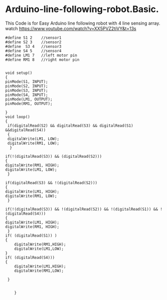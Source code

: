 # Arduino-line-following-robot.Basic.
This Code is for Easy Arduino line following robot with 4 line sensing array. watch https://www.youtube.com/watch?v=XX5PVZ2tiVY&t=13s
     
     
    #define S1 2    //sensor1
    #define S2 3    //sensor2
    #define  S3 4   //sensor3
    #define S4 5    //sensor4
    #define LM1 7   //left motor pin
    #define RM1 8   //right motor pin
       

    void setup()
    {
    pinMode(S1, INPUT);
    pinMode(S2, INPUT);
    pinMode(S3, INPUT);
    pinMode(S4, INPUT);
    pinMode(LM1, OUTPUT);
    pinMode(RM1, OUTPUT);

    }
    void loop()
    {
     if(digitalRead(S2) && digitalRead(S3) && digitalRead(S1) &&digitalRead(S4))
     {
     digitalWrite(LM1, LOW);
     digitalWrite(RM1, LOW);
      }
  
    if(!(digitalRead(S3)) && (digitalRead(S2)))   
    {
    digitalWrite(RM1, HIGH);
    digitalWrite(LM1, LOW);
     }
  
    if(digitalRead(S3) && !(digitalRead(S2)))
    {
    digitalWrite(LM1, HIGH);
    digitalWrite(RM1, LOW);
     }
  
    if(!(digitalRead(S3)) && !(digitalRead(S2)) && !(digitalRead(S1)) && !(digitalRead(S4)))
    {
    digitalWrite(LM1, HIGH);
    digitalWrite(RM1, HIGH);
     }
    if( (digitalRead(S1)) )
    {
        digitalWrite(RM1,HIGH);
        digitalWrite(LM1,LOW);
    }
    if( (digitalRead(S4)))
    {
        digitalWrite(LM1,HIGH);
        digitalWrite(RM1,LOW);
        
     }
    
    
        }﻿
